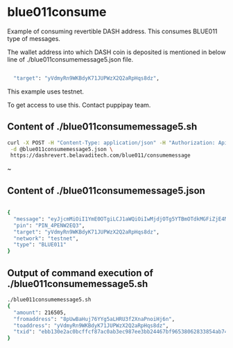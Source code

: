 # blue011consume
Example of consuming revertible DASH address. This consumes BLUE011 type of messages.

The wallet address into which DASH coin is deposited is mentioned in below line of ./blue011consumemessage5.json file.

``` bash

  "target": "yVdmyRn9WKBdyK71JUPWzX2Q2aRpHqs8dz",

```

This example uses testnet.

To get access to use this. Contact puppipay team.

## Content of ./blue011consumemessage5.sh

``` bash
curl -X POST -H "Content-Type: application/json" -H "Authorization: ApiKey eyJhbGciOiJIUzI1NiIsInR5cCI6IkpXVCJ9.eyJpZCI6IjVjZTY4MThjNWIyMmMxMzlkZGJiZDAxNCIsImlhdCI6MTU1ODYxMDMxOX0.lPzOyj3jrbNhsv--gOkKXKxdTA-vMJnVc2X0pMt8iZs" \
 -d @blue011consumemessage5.json \
 https://dashrevert.belavaditech.com/blue011/consumemessage

```
~                                                        


## Content of ./blue011consumemessage5.json

``` bash

{
  "message": "eyJjcmMiOiI1YmE0OTgiLCJ1aWQiOiIwMjdjOTg5YTBmOTdkMGFiZjE4MTE4ZjNhZmRjMjJkN2VkNDJhOThiY2MyMWU1ZDRlZjljN2NiNzhmMTczMDBjOTYiLCJwaW5kYXRhIjp7ImlkIjoiVEVTMTU1NTc1Nzg5NTE2NiIsImRhdGUiOiIxNTU5MTE5ODk2NDkxIiwicGluIjoiIn19",
  "pin": "PIN_4PENW2EQ3",
  "target": "yVdmyRn9WKBdyK71JUPWzX2Q2aRpHqs8dz",
  "network": "testnet",
  "type": "BLUE011"
}

```

## Output of command execution of ./blue011consumemessage5.sh

``` bash
./blue011consumemessage5.sh
{
  "amount": 216505,
  "fromaddress": "8pUwBaHuj76YYg5aLHRU3f2XnaPnoiHj6n",
  "toaddress": "yVdmyRn9WKBdyK71JUPWzX2Q2aRpHqs8dz",
  "txid": "ebb130e2ac0bcffcf87ac0ab3ec987ee3bb24467bf96538062833854ab74bc86"
}


```
